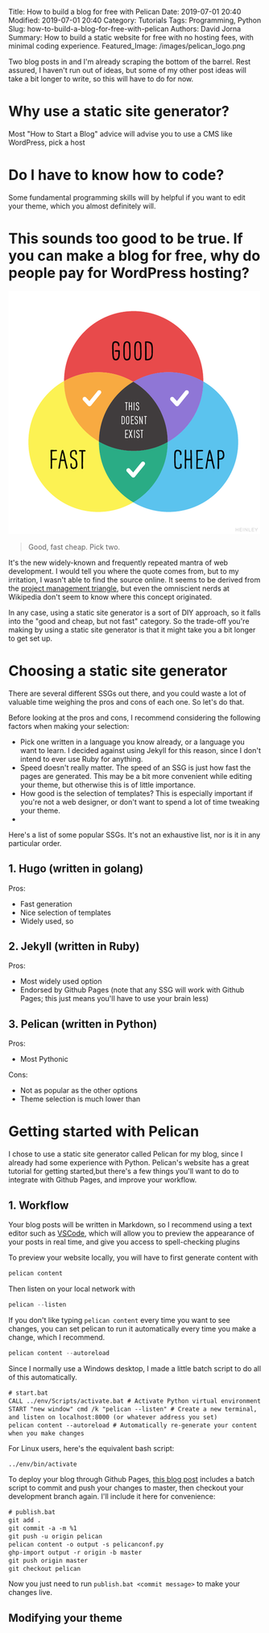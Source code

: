 Title: How to build a blog for free with Pelican
Date: 2019-07-01 20:40
Modified: 2019-07-01 20:40
Category: Tutorials
Tags: Programming, Python
Slug: how-to-build-a-blog-for-free-with-pelican
Authors: David Jorna
Summary: How to build a static website for free with no hosting fees, with minimal coding experience.
Featured_Image: /images/pelican_logo.png


Two blog posts in and I'm already scraping the bottom of the barrel. Rest assured, I haven't run out of ideas, but some of my other post ideas will take a bit longer to write, so this will have to do for now.

# Why use a static site generator?
Most "How to Start a Blog" advice will advise you to use a CMS like WordPress, pick a host

# Do I have to know how to code?
Some fundamental programming skills will by helpful if you want to edit your theme, which you almost definitely will.




# This sounds too good to be true. If you can make a blog for free, why do people pay for WordPress hosting?
![pick-two](images/pick_two.png)

>Good, fast cheap. Pick two.

It's the new widely-known and frequently repeated mantra of web development. I would tell you where the quote comes from, but to my irritation, I wasn't able to find the source online. It seems to be derived from the [project management triangle](https://en.wikipedia.org/wiki/Project_management_triangle), but even the omniscient nerds at Wikipedia don't seem to know where this concept originated.

In any case, using a static site generator is a sort of DIY approach, so it falls into the "good and cheap, but not fast" category. So the trade-off you're making by using a static site generator is that it might take you a bit longer to get set up. 


# Choosing a static site generator
There are several different SSGs out there, and you could waste a lot of valuable time weighing the pros and cons of each one. So let's do that.

Before looking at the pros and cons, I recommend considering the following factors when making your selection:
* Pick one written in a language you know already, or a language you want to learn. I decided against using Jekyll for this reason, since I don't intend to ever use Ruby for anything.
* Speed doesn't really matter. The speed of an SSG is just how fast the pages are generated. This may be a bit more convenient while editing your theme, but otherwise this is of little importance.
* How good is the selection of templates? This is especially important if you're not a web designer, or don't want to spend a lot of time tweaking your theme. 
* 

Here's a list of some popular SSGs. It's not an exhaustive list, nor is it in any particular order.

## 1. Hugo (written in golang)
Pros:
* Fast generation
* Nice selection of templates
* Widely used, so 

## 2. Jekyll (written in Ruby)
Pros:
* Most widely used option
* Endorsed by Github Pages (note that any SSG will work with Github Pages; this just means you'll have to use your brain less)

## 3. Pelican (written in Python)
Pros:
* Most Pythonic

Cons:
* Not as popular as the other options
* Theme selection is much lower than 


# Getting started with Pelican
I chose to use a static site generator called Pelican for my blog, since I already had some experience with Python. Pelican's website has a great tutorial for getting started,but there's a few things you'll want to do to integrate with Github Pages, and improve your workflow.

## 1. Workflow
Your blog posts will be written in Markdown, so I recommend using a text editor such as [VSCode](https://code.visualstudio.com/), which will allow you to preview the appearance of your posts in real time, and give you access to spell-checking plugins

To preview your website locally, you will have to first generate content with
```Python
pelican content
```
Then listen on your local network with
```Python
pelican --listen
```
If you don't like typing `pelican content` every time you want to see changes, you can set pelican to run it automatically every time you make a change, which I recommend.
```Python
pelican content --autoreload
```
Since I normally use a Windows desktop, I made a little batch script to do all of this automatically.
```Bat
# start.bat
CALL ../env/Scripts/activate.bat # Activate Python virtual environment
START "new window" cmd /k "pelican --listen" # Create a new terminal, and listen on localhost:8000 (or whatever address you set)
pelican content --autoreload # Automatically re-generate your content when you make changes
```
For Linux users, here's the equivalent bash script:
```Bash
../env/bin/activate

```

To deploy your blog through Github Pages, [this blog post](https://rasor.github.io/using-pelican-blog-on-github-pages.html) includes a batch script to commit and push your changes to master, then checkout your development branch again. I'll include it here for convenience:
```Bat
# publish.bat
git add .
git commit -a -m %1
git push -u origin pelican
pelican content -o output -s pelicanconf.py
ghp-import output -r origin -b master
git push origin master
git checkout pelican
```
Now you just need to run `publish.bat <commit message>` to make your changes live.



## Modifying your theme